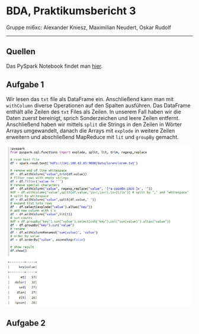 # BDA, Praktikumsbericht 3

Gruppe mi6xc: Alexander Kniesz, Maximilian Neudert, Oskar Rudolf

---

<script type="text/javascript" src="http://cdn.mathjax.org/mathjax/latest/MathJax.js?config=TeX-AMS-MML_HTMLorMML"></script>
<script type="text/x-mathjax-config">
    MathJax.Hub.Config({ tex2jax: {inlineMath: [['$', '$']]}, messageStyle: "none" });
</script>

## Quellen

Das PySpark Notebook findet man [hier](https://141.100.62.87:7070/#/notebook/2ECVJRCPX).

## Aufgabe 1

Wir lesen das `txt` file als DataFrame ein. Anschließend kann man mit `withColumn` diverse Operationen auf den Spalten ausführen.
Das DataFrame enthält alle Zeilen des `txt` Files als Zeilen. In unserem Fall haben wir die Daten zuerst bereinigt, sprich Sonderzeichen und leere Zeilen entfernt.
Anschließend haben wir mittels `split` die Strings in den Zeilen in Wörter Arrays umgewandelt, danach die Arrays mit `explode` in weitere Zeilen erweitern und abschließend MapReduce mit `lit` und `groupBy` gemacht.

![image](res/fig1-00.png)

<div style="page-break-after: always;"></div>

## Aufgabe 2
